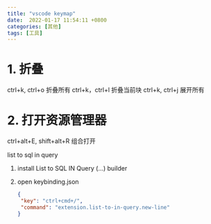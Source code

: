 ```yaml
---
title: "vscode keymap"
date:  2022-01-17 11:54:11 +0800
categories: [其他]
tags: [工具]
---
```


# 1. 折叠

ctrl+k, ctrl+o 折叠所有
ctrl+k，ctrl+l 折叠当前块
ctrl+k, ctrl+j 展开所有

# 2. 打开资源管理器

ctrl+alt+E, shift+alt+R 组合打开


list to sql in query
1. install  List to SQL IN Query (...) builder
2. open keybinding.json

   ```json
   {
    "key": "ctrl+cmd+/",
    "command": "extension.list-to-in-query.new-line"
   }
   ```
